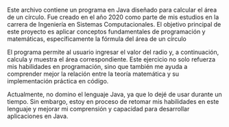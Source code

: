 Este archivo contiene un programa en Java diseñado para calcular el área de un círculo. Fue creado en el año 2020 como parte de mis estudios en la carrera de Ingeniería en Sistemas Computacionales. El objetivo principal de este proyecto es aplicar conceptos fundamentales de programación y matemáticas, específicamente la fórmula del área de un círculo

El programa permite al usuario ingresar el valor del radio y, a continuación, calcula y muestra el área correspondiente. Este ejercicio no solo refuerza mis habilidades en programación, sino que también me ayuda a comprender mejor la relación entre la teoría matemática y su implementación práctica en código.

Actualmente, no domino el lenguaje Java, ya que lo dejé de usar durante un tiempo. Sin embargo, estoy en proceso de retomar mis habilidades en este lenguaje y mejorar mi comprensión y capacidad para desarrollar aplicaciones en Java.
